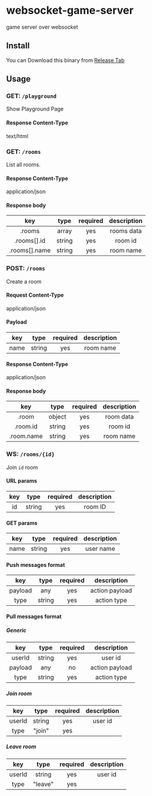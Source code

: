 # websocket-game-server
game server over websocket

## Install

You can Download this binary from [Release Tab](https://github.com/Mushus/websocket-game-server/releases)

## Usage

### GET: `/playground`

Show Playground Page

#### Response Content-Type

text/html

### GET: `/rooms`

List all rooms.

#### Response Content-Type

application/json

#### Response body

|      key      |  type  | required | description |
|:-------------:|:------:|:--------:|:-----------:|
|    .rooms     | array  |   yes    | rooms data  |
|  .rooms[].id  | string |   yes    |   room id   |
| .rooms[].name | string |   yes    |  room name  |


### POST: `/rooms`

Create a room

#### Request Content-Type

application/json

#### Payload

| key  |  type  | required | description |
|:----:|:------:|:--------:|:-----------:|
| name | string |   yes    |  room name  |

#### Response Content-Type

application/json

#### Response body

|    key     |  type  | required | description |
|:----------:|:------:|:--------:|:-----------:|
|   .room    | object |   yes    |  room data  |
|  .room.id  | string |   yes    |   room id   |
| .room.name | string |   yes    |  room name  |

### WS: `/rooms/{id}`

Join `id` room

#### URL params

| key |  type  | required | description |
|:---:|:------:|:--------:|:-----------:|
| id  | string |   yes    |   room ID   |

#### GET params

| key  |  type  | required | description |
|:----:|:------:|:--------:|:-----------:|
| name | string |   yes    |  user name  |

#### Push messages format

|   key   |  type  | required |  description   |
|:-------:|:------:|:--------:|:--------------:|
| payload |  any   |   yes    | action payload |
|  type   | string |   yes    |  action type   |

#### Pull messages format

##### Generic

|   key   |  type  | required |  description   |
|:-------:|:------:|:--------:|:--------------:|
| userId  | string |   yes    |    user id     |
| payload |  any   |    no    | action payload |
|  type   | string |   yes    |  action type   |

##### Join room

|  key   |  type  | required | description |
|:------:|:------:|:--------:|:-----------:|
| userId | string |   yes    |   user id   |
|  type  | "join" |   yes    |             |

##### Leave room

|  key   |  type   | required | description |
|:------:|:-------:|:--------:|:-----------:|
| userId | string  |   yes    |   user id   |
|  type  | "leave" |   yes    |             |
